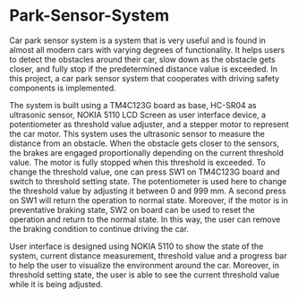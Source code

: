 # Park-Sensor-System

Car park sensor system is a system that is very useful and is found in almost all modern cars with
varying degrees of functionality. It helps users to detect the obstacles around their car, slow down as
the obstacle gets closer, and fully stop if the predetermined distance value is exceeded. In this
project, a car park sensor system that cooperates with driving safety components is implemented.

The system is built using a TM4C123G board as base, HC-SR04 as ultrasonic sensor, NOKIA 5110
LCD Screen as user interface device, a potentiometer as threshold value adjuster, and a stepper
motor to represent the car motor. This system uses the ultrasonic sensor to measure the distance
from an obstacle. When the obstacle gets closer to the sensors, the brakes are engaged
proportionally depending on the current threshold value. The motor is fully stopped when this
threshold is exceeded. To change the threshold value, one can press SW1 on TM4C123G board and
switch to threshold setting state. The potentiometer is used here to change the threshold value by
adjusting it between 0 and 999 mm. A second press on SW1 will return the operation to normal
state. Moreover, if the motor is in preventative braking state, SW2 on board can be used to reset the
operation and return to the normal state. In this way, the user can remove the braking condition to
continue driving the car.

User interface is designed using NOKIA 5110 to show the state of the system, current distance
measurement, threshold value and a progress bar to help the user to visualize the environment
around the car. Moreover, in threshold setting state, the user is able to see the current threshold
value while it is being adjusted.
